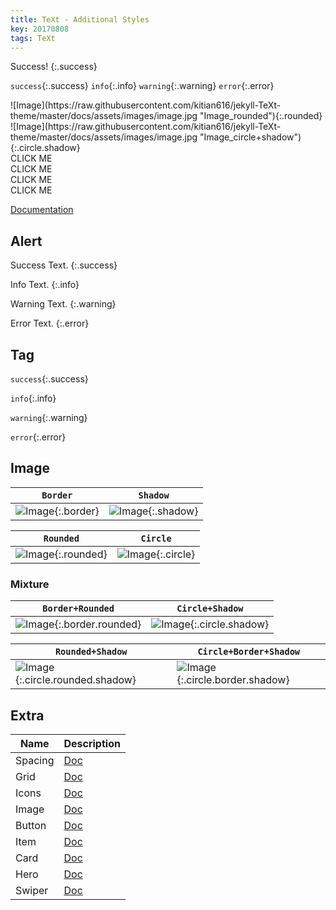 ```yaml
---
title: TeXt - Additional Styles
key: 20170808
tags: TeXt
---
```


Success!
{:.success}

`success`{:.success} `info`{:.info} `warning`{:.warning} `error`{:.error}

<div class="grid-container">
<div class="grid grid--p-3">
<div class="cell cell--12 cell--md-5 cell--lg-4" markdown="1">
![Image](https://raw.githubusercontent.com/kitian616/jekyll-TeXt-theme/master/docs/assets/images/image.jpg "Image_rounded"){:.rounded}
</div>
<div class="cell cell--12 cell--md-5 cell--lg-4" markdown="1">
![Image](https://raw.githubusercontent.com/kitian616/jekyll-TeXt-theme/master/docs/assets/images/image.jpg "Image_circle+shadow"){:.circle.shadow}
</div>
</div>
</div>

<div class="grid-container">
<div class="grid grid--p-1">
<div class="cell cell--6 cell--md-4 cell--lg-2">
<div class="button button--success button--pill my-2"><i class="fas fa-space-shuttle"></i> CLICK ME</div>
</div>
<div class="cell cell--6 cell--md-4 cell--lg-2">
<div class="button button--outline-info button--pill my-2"><i class="fas fa-space-shuttle"></i> CLICK ME</div>
</div>
<div class="cell cell--6 cell--md-4 cell--lg-2">
<div class="button button--warning button--rounded my-2"><i class="fas fa-user-astronaut"></i> CLICK ME</div>
</div>
<div class="cell cell--6 cell--md-4 cell--lg-2">
<div class="button button--outline-error button--rounded my-2"><i class="fas fa-user-astronaut"></i> CLICK ME</div>
</div>
</div>
</div>

<!-- more -->

[Documentation](https://tianqi.name/jekyll-TeXt-theme/docs/en/additional-styles)

## Alert

Success Text.
{:.success}

Info Text.
{:.info}

Warning Text.
{:.warning}

Error Text.
{:.error}

## Tag

`success`{:.success}

`info`{:.info}

`warning`{:.warning}

`error`{:.error}

## Image

| `Border` | `Shadow` |
| ---- | ---- |
| ![Image](https://raw.githubusercontent.com/kitian616/jekyll-TeXt-theme/master/docs/assets/images/image.jpg "Image_border"){:.border} | ![Image](https://raw.githubusercontent.com/kitian616/jekyll-TeXt-theme/master/docs/assets/images/image.jpg "Image_shadow"){:.shadow} |

| `Rounded` | `Circle` |
| ---- | ---- |
| ![Image](https://raw.githubusercontent.com/kitian616/jekyll-TeXt-theme/master/docs/assets/images/image.jpg "Image_rounded"){:.rounded} | ![Image](https://raw.githubusercontent.com/kitian616/jekyll-TeXt-theme/master/docs/assets/images/image.jpg "Image_circle"){:.circle} |

### Mixture

| `Border+Rounded` | `Circle+Shadow` |
| ---- | ---- |
| ![Image](https://raw.githubusercontent.com/kitian616/jekyll-TeXt-theme/master/docs/assets/images/image.jpg "Image_border+rounded"){:.border.rounded} | ![Image](https://raw.githubusercontent.com/kitian616/jekyll-TeXt-theme/master/docs/assets/images/image.jpg "Image_circle+shadow"){:.circle.shadow} |

| `Rounded+Shadow` | `Circle+Border+Shadow` |
| ---- | ---- |
| ![Image](https://raw.githubusercontent.com/kitian616/jekyll-TeXt-theme/master/docs/assets/images/image.jpg "Image_rounded+shadow"){:.circle.rounded.shadow} | ![Image](https://raw.githubusercontent.com/kitian616/jekyll-TeXt-theme/master/docs/assets/images/image.jpg "Image_circle+border+shadow"){:.circle.border.shadow}

## Extra

| Name | Description |
| ---- | ---- |
| Spacing | [Doc](https://tianqi.name/jekyll-TeXt-theme/docs/en/spacing) |
| Grid | [Doc](https://tianqi.name/jekyll-TeXt-theme/docs/en/grid) |
| Icons | [Doc](https://tianqi.name/jekyll-TeXt-theme/docs/en/icons) |
| Image | [Doc](https://tianqi.name/jekyll-TeXt-theme/docs/en/image) |
| Button | [Doc](https://tianqi.name/jekyll-TeXt-theme/docs/en/button) |
| Item | [Doc](https://tianqi.name/jekyll-TeXt-theme/docs/en/item) |
| Card | [Doc](https://tianqi.name/jekyll-TeXt-theme/docs/en/card) |
| Hero | [Doc](https://tianqi.name/jekyll-TeXt-theme/docs/en/hero) |
| Swiper | [Doc](https://tianqi.name/jekyll-TeXt-theme/docs/en/swiper) |